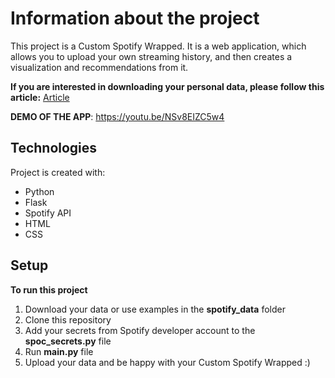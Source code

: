 
# Information about the project
This project is a Custom Spotify Wrapped. It is a web application, which allows you to upload your own streaming history, and then creates a visualization and recommendations from it.

**If you are interested in downloading your personal data, please follow this article:** [Article](https://support.spotify.com/us/article/data-rights-and-privacy-settings/)

**DEMO OF THE APP**:
https://youtu.be/NSv8EIZC5w4
	
## Technologies
Project is created with:
* Python
* Flask
* Spotify API
* HTML
* CSS
	
## Setup
**To run this project**
1. Download your data or use examples in the **spotify_data** folder
2. Clone this repository
3. Add your secrets from Spotify developer account to the **spoc_secrets.py** file
4. Run **main.py** file
5. Upload your data and be happy with your Custom Spotify Wrapped :)
